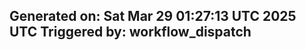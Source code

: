 Generated on: Sat Mar 29 01:27:13 UTC 2025 UTC
Triggered by: workflow_dispatch
---------------------
